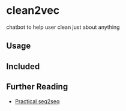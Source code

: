 # clean2vec

chatbot to help user clean just about anything

## Usage

## Included

## Further Reading

- [Practical seq2seq](http://suriyadeepan.github.io/2016-12-31-practical-seq2seq/)
